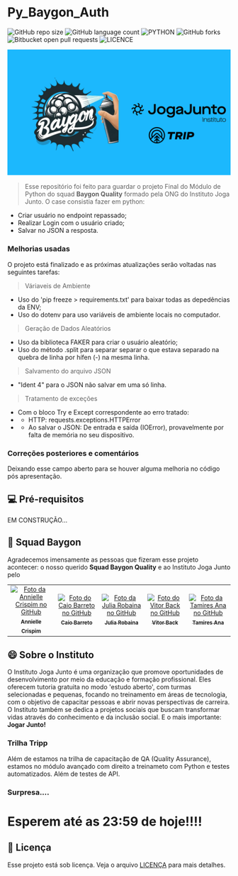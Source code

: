 # Py_Baygon_Auth


![GitHub repo size](https://img.shields.io/github/repo-size/anniellecrispim/py_baygon_auth?style=for-the-badge)
![GitHub language count](https://img.shields.io/github/languages/count/anniellecrispim/py_baygon_auth?style=for-the-badge)
![PYTHON](https://img.shields.io/badge/Python-%203.12.4%20-blue?style=for-the-badge&logo=python)
![GitHub forks](https://img.shields.io/github/forks/anniellecrispim/py_baygon_auth?style=for-the-badge)
![Bitbucket open pull requests](https://img.shields.io/bitbucket/pr-raw/anniellecrispim/py_baygon_auth?style=for-the-badge)
![LICENCE](https://img.shields.io/github/license/anniellecrispim/py_baygon_auth?style=for-the-badge)



<img src="logo.png" alt="Logo Squad Baygon">


> Esse repositório foi feito para guardar o projeto Final do Módulo de Python do squad **Baygon Quality** formado pela ONG do Instituto Joga Junto. O case consistia fazer em python: 
- Criar usuário no endpoint repassado;
- Realizar Login com o usuário criado;
- Salvar no JSON a resposta.

### Melhorias usadas

O projeto está finalizado e as próximas atualizações serão voltadas nas seguintes tarefas:
> Váriaveis de Ambiente
- Uso do 'pip freeze > requirements.txt' para baixar todas as depedências da ENV;
- Uso do dotenv para uso variáveis de ambiente locais no computador.

> Geração de Dados Aleatórios
- Uso da biblioteca FAKER para criar o usuário aleatório;
- Uso do método .split para separar separar o que estava separado na quebra de linha por hífen (-) na mesma linha.

> Salvamento do arquivo JSON
- "Ident 4" para o JSON não salvar em uma só linha.

> Tratamento de exceções
- Com o bloco Try e Except correspondente ao erro tratado:
- - HTTP: requests.exceptions.HTTPError
- - Ao salvar o JSON: De entrada e saída (IOError), provavelmente por falta de memória no seu dispositivo. 

> 

### Correções posteriores e comentários

Deixando esse campo aberto para se houver alguma melhoria no código pós apresentação.

## 💻 Pré-requisitos

EM CONSTRUÇÃO...

## 🤝 Squad Baygon

Agradecemos imensamente as pessoas que fizeram esse projeto acontecer: o nosso querido **Squad Baygon Quality** e ao Instituto Joga Junto pelo 

<table>
  <tr>
    <td align="center">
      <a href="#" title="Foto da Annielle">
        <img src="https://avatars.githubusercontent.com/anniellecrispim" width="100px;" alt="Foto da Annielle Crispim no GitHub"/><br>
        <sub>
          <b>Annielle Crispim</b>
        </sub>
      </a>
    </td>
    <td align="center">
      <a href="#" title="Foto do Caio">
        <img src="https://avatars.githubusercontent.com/caiobarreto0" width="100px;" alt="Foto do Caio Barreto no GitHub"/><br>
        <sub>
          <b>Caio Barreto</b>
        </sub>
      </a>
    </td>
     <td align="center">
      <a href="#" title="Foto da Julia">
        <img src="https://avatars.githubusercontent.com/juliarobaina" width="100px;" alt="Foto da Julia Robaina no GitHub"/><br>
        <sub>
          <b>Julia Robaina</b>
        </sub>
      </a>
    </td>
    <td align="center">
      <a href="#" title="Foto do Vitor">
        <img src="https://avatars.githubusercontent.com/Vitor-Back" width="100px;" alt="Foto do Vitor Back no GitHub"/><br>
        <sub>
          <b>Vitor Back</b>
        </sub>
      </a>
    </td>
    <td align="center">
      <a href="#" title="Foto da Tamires">
        <img src="https://avatars.githubusercontent.com/tamiresana" width="100px;" alt="Foto da Tamires Ana no GitHub"/><br>
        <sub>
          <b>Tamires Ana</b>
        </sub>
      </a>
    </td>
  </tr>
</table>

## 😄 Sobre o Instituto 

O Instituto Joga Junto é uma organização que promove oportunidades de desenvolvimento por meio da educação e formação profissional. Eles oferecem tutoria gratuita no modo 'estudo aberto', com turmas selecionadas e pequenas,  focando no treinamento em áreas de tecnologia, com o objetivo de capacitar pessoas e abrir novas perspectivas de carreira. O Instituto também se dedica a projetos sociais que buscam transformar vidas através do conhecimento e da inclusão social. E o mais importante: **Jogar Junto!**

### Trilha Tripp 

Além de estamos na trilha de capacitação de QA (Quality Assurance), estamos no módulo avançado com direito a treinameto com Python e testes automatizados. Além de testes de API.

### Surpresa....

# Esperem até as 23:59 de hoje!!!!

## 📝 Licença

Esse projeto está sob licença. Veja o arquivo [LICENÇA](LICENSE.MD) para mais detalhes.